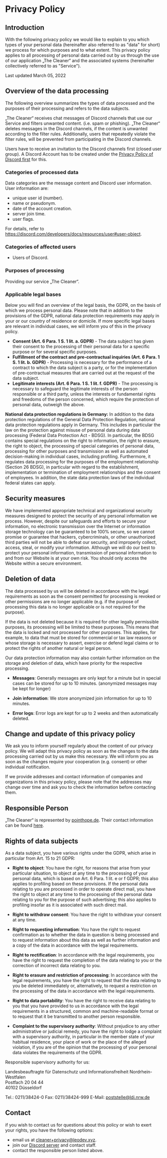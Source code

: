 
# Privacy Policy

## Introduction

With the following privacy policy we would like to explain to you which types of your personal data (hereinafter also referred to as "data" for short) we process for which purposes and to what extent. This privacy policy applies to all processing of personal data carried out by us through the use of our application „The Cleaner“ and the associated systems (hereinafter collectively referred to as "Service").


Last updated March 05, 2022

## Overview of the data processing

The following overview summarizes the types of data processed and the purposes of their processing and refers to the data subjects.

„The Cleaner“ receives chat messages of Discord channels that use our Service and filters unwanted content. (i.e. spam or phishing). „The Cleaner“ deletes messages in the Discord channels, if the content is unwanted according to the filter rules. Additionally, users that repeatedly violate the filter rules, will be prevented from participating in the Discord channels.

Users have to receive an invitation to the Discord channels first (closed user group). A Discord Account has to be created under the [Privacy Policy of Discord first](https://discord.com/privacy) for this.

### Categories of processed data

Data categories are the message content and Discord user information. User information are:

- unique user id (number).
- name or pseudonym.
- date of the account creation.
- server join time.
- user flags.

For details, refer to https://discord.com/developers/docs/resources/user#user-object.

### Categories of affected users

- Users of Discord.

### Purposes of processing

Providing our service „The Cleaner“.

### Applicable legal bases

Below you will find an overview of the legal basis, the GDPR, on the basis of which we process personal data. Please note that in addition to the provisions of the GDPR, national data protection requirements may apply in your or our country of residence or domicile. If more specific legal bases are relevant in individual cases, we will inform you of this in the privacy policy.

- **Consent (Art. 6 Para. 1 S. 1 lit. a. GDPR)** - The data subject has given their consent to the processing of their personal data for a specific purpose or for several specific purposes.
- **Fulfillment of the contract and pre-contractual inquiries (Art. 6 Para. 1 S. 1 lit. b. GDPR)** - Processing is necessary for the performance of a contract to which the data subject is a party, or for the implementation of pre-contractual measures that are carried out at the request of the data subject.
- **Legitimate interests (Art. 6 Para. 1 S. 1 lit. f. GDPR)** - The processing is necessary to safeguard the legitimate interests of the person responsible or a third party, unless the interests or fundamental rights and freedoms of the person concerned, which require the protection of personal data, outweigh the above.

**National data protection regulations in Germany:** In addition to the data protection regulations of the General Data Protection Regulation, national data protection regulations apply in Germany. This includes in particular the law on the protection against misuse of personal data during data processing (Federal Data Protection Act - BDSG). In particular, the BDSG contains special regulations on the right to information, the right to erasure, the right to object, the processing of special categories of personal data, processing for other purposes and transmission as well as automated decision-making in individual cases, including profiling. Furthermore, it regulates data processing for the purposes of the employment relationship (Section 26 BDSG), in particular with regard to the establishment, implementation or termination of employment relationships and the consent of employees. In addition, the state data protection laws of the individual federal states can apply.


## Security measures

We have implemented appropriate technical and organizational security measures designed to protect the security of any personal information we process. However, despite our safeguards and efforts to secure your information, no electronic transmission over the Internet or information storage technology can be guaranteed to be 100% secure, so we cannot promise or guarantee that hackers, cybercriminals, or other unauthorized third parties will not be able to defeat our security, and improperly collect, access, steal, or modify your information. Although we will do our best to protect your personal information, transmission of personal information to and from our Website is at your own risk. You should only access the Website within a secure environment.

## Deletion of data

The data processed by us will be deleted in accordance with the legal requirements as soon as the consent permitted for processing is revoked or other permissions are no longer applicable (e.g. if the purpose of processing this data is no longer applicable or is not required for the purpose).

If the data is not deleted because it is required for other legally permissible purposes, its processing will be limited to these purposes. This means that the data is locked and not processed for other purposes. This applies, for example, to data that must be stored for commercial or tax law reasons or whose storage is necessary to assert, exercise or defend legal claims or to protect the rights of another natural or legal person.

Our data protection information may also contain further information on the storage and deletion of data, which have priority for the respective processing.

- **Messages**: Generally messages are only kept for a minute but in special cases can be stored for up to 10 minutes. (anonymized messages may be kept for longer)

- **Join information**: We store anonymized join information for up to 10 minutes.

- **Error logs**: Error logs are kept for up to 2 weeks and then automatically deleted.

## Change and update of this privacy policy

We ask you to inform yourself regularly about the content of our privacy policy. We will adapt this privacy policy as soon as the changes to the data processing carried out by us make this necessary. We will inform you as soon as the changes require your cooperation (e.g. consent) or other individual notification.

If we provide addresses and contact information of companies and organizations in this privacy policy, please note that the addresses may change over time and ask you to check the information before contacting them.

## Responsible Person

„The Cleaner“ is represented by [pointhope.de](https://pointhope.de). Their contact information can be found [here](https://pointhope.de/en/impressum.htm).


## Rights of data subjects

As a data subject, you have various rights under the GDPR, which arise in particular from Art. 15 to 21 GDPR:

- **Right to object**: You have the right, for reasons that arise from your particular situation, to object at any time to the processing of your personal data, which is based on Art. 6 Para. 1 lit. e or f GDPR; this also applies to profiling based on these provisions. If the personal data relating to you are processed in order to operate direct mail, you have the right to object at any time to the processing of the personal data relating to you for the purpose of such advertising; this also applies to profiling insofar as it is associated with such direct mail.

- **Right to withdraw consent**: You have the right to withdraw your consent at any time.

- **Right to requesting information**: You have the right to request confirmation as to whether the data in question is being processed and to request information about this data as well as further information and a copy of the data in accordance with the legal requirements.

- **Right to rectification**: In accordance with the legal requirements, you have the right to request the completion of the data relating to you or the correction of incorrect data relating to you.

- **Right to erasure and restriction of processing**: In accordance with the legal requirements, you have the right to request that the data relating to you be deleted immediately or, alternatively, to request a restriction on the processing of the data in accordance with the legal requirements.

- **Right to data portability**: You have the right to receive data relating to you that you have provided to us in accordance with the legal requirements in a structured, common and machine-readable format or to request that it be transmitted to another person responsible.

- **Complaint to the supervisory authority**: Without prejudice to any other administrative or judicial remedy, you have the right to lodge a complaint with a supervisory authority, in particular in the member state of your habitual residence, your place of work or the place of the alleged violation, if you are of the opinion that the processing of your personal data violates the requirements of the GDPR.


Responsible supervisory authority for us:

Landesbeauftragte für Datenschutz und Informationsfreiheit Nordrhein-Westfalen  
Postfach 20 04 44  
40102 Düsseldorf

Tel.: 0211/38424-0
Fax: 0211/38424-999
E-Mail: poststelle@ldi.nrw.de


## Contact

if you wish to contact us for questions about this policy or wish to exert your rights, you have the following options:

- email us at cleaner+privacy@leodev.xyz.
- join our [Discord server](/discord) and contact staff.
- contact the responsible person listed above.
